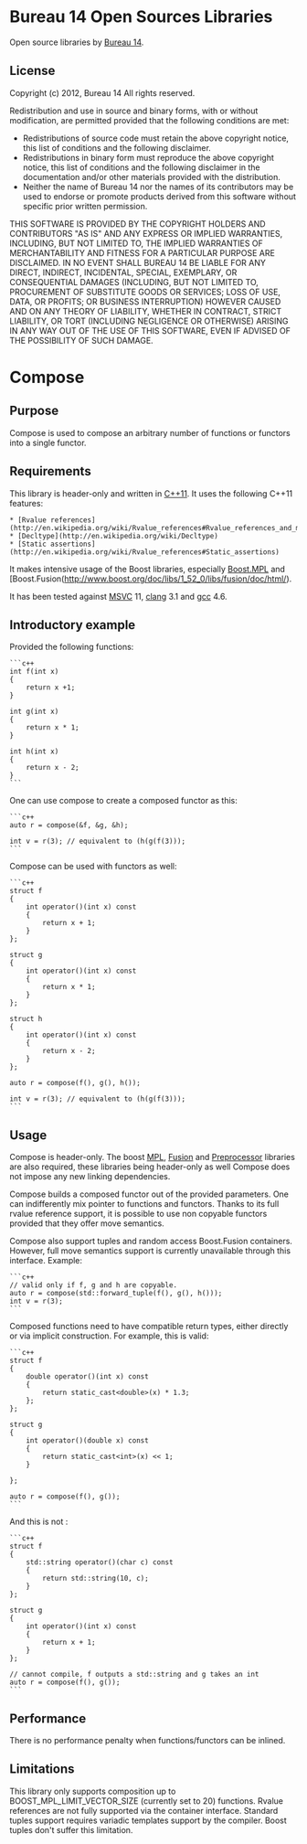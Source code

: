 Bureau 14 Open Sources Libraries
==================================

Open source libraries by [Bureau 14](http://www.bureau14.fr).

License
-------

Copyright (c) 2012, Bureau 14 All rights reserved.

Redistribution and use in source and binary forms, with or without modification, are permitted provided that the following conditions are met:

   * Redistributions of source code must retain the above copyright notice, this list of conditions and the following disclaimer.
   * Redistributions in binary form must reproduce the above copyright notice, this list of conditions and the following disclaimer in the documentation and/or other materials provided with the distribution.
   * Neither the name of Bureau 14 nor the names of its contributors may be used to endorse or promote products derived from this software without specific prior written permission.

THIS SOFTWARE IS PROVIDED BY THE COPYRIGHT HOLDERS AND CONTRIBUTORS "AS IS" AND ANY EXPRESS OR IMPLIED WARRANTIES, INCLUDING, BUT NOT LIMITED TO, THE IMPLIED WARRANTIES OF MERCHANTABILITY AND FITNESS FOR A PARTICULAR PURPOSE ARE DISCLAIMED. IN NO EVENT SHALL BUREAU 14 BE LIABLE FOR ANY
DIRECT, INDIRECT, INCIDENTAL, SPECIAL, EXEMPLARY, OR CONSEQUENTIAL DAMAGES (INCLUDING, BUT NOT LIMITED TO, PROCUREMENT OF SUBSTITUTE GOODS OR SERVICES; LOSS OF USE, DATA, OR PROFITS; OR BUSINESS INTERRUPTION) HOWEVER CAUSED AND ON ANY THEORY OF LIABILITY, WHETHER IN CONTRACT, STRICT LIABILITY, OR TORT (INCLUDING NEGLIGENCE OR OTHERWISE) ARISING IN ANY WAY OUT OF THE USE OF THIS SOFTWARE, EVEN IF ADVISED OF THE POSSIBILITY OF SUCH DAMAGE.

Compose
=======

Purpose
-------

Compose is used to compose an arbitrary number of functions or functors into a single functor.

Requirements
------------

This library is header-only and written in [C++11](http://en.wikipedia.org/wiki/C%2B%2B11). It uses the following C++11 features:

    * [Rvalue references](http://en.wikipedia.org/wiki/Rvalue_references#Rvalue_references_and_move_constructors)
    * [Decltype](http://en.wikipedia.org/wiki/Decltype)
    * [Static assertions](http://en.wikipedia.org/wiki/Rvalue_references#Static_assertions)

It makes intensive usage of the Boost libraries, especially [Boost.MPL](http://www.boost.org/doc/libs/1_52_0/libs/mpl/doc/index.html) and [Boost.Fusion(http://www.boost.org/doc/libs/1_52_0/libs/fusion/doc/html/).

It has been tested against [MSVC](http://msdn.microsoft.com/fr-fr/vstudio/hh388567.aspx) 11, [clang](http://clang.llvm.org/) 3.1 and [gcc](http://gcc.gnu.org/) 4.6.

Introductory example
--------------------

 Provided the following functions:

    ```c++
    int f(int x)
    {
        return x +1;
    }

    int g(int x)
    {
        return x * 1;
    }

    int h(int x)
    {
        return x - 2;
    }
    ```

One can use compose to create a composed functor as this:

    ```c++
    auto r = compose(&f, &g, &h);

    int v = r(3); // equivalent to (h(g(f(3)));
    ```

Compose can be used with functors as well:

    ```c++
    struct f
    {
        int operator()(int x) const
        {
            return x + 1;
        }
    };

    struct g
    {
        int operator()(int x) const
        {
            return x * 1;
        }
    };

    struct h
    {
        int operator()(int x) const
        {
            return x - 2;
        }
    };

    auto r = compose(f(), g(), h());

    int v = r(3); // equivalent to (h(g(f(3)));
    ```

Usage
-----

Compose is header-only. The boost [MPL](http://www.boost.org/doc/libs/1_52_0/libs/mpl/doc/index.html), [Fusion](http://www.boost.org/doc/libs/1_52_0/libs/fusion/doc/html/) and [Preprocessor](http://www.boost.org/doc/libs/1_52_0/libs/preprocessor/doc/index.html) libraries are also required, these libraries being header-only as well Compose does not impose any new linking dependencies.

Compose builds a composed functor out of the provided parameters. One can indifferently mix pointer to functions and functors. Thanks to its full rvalue reference support, it is possible to use non copyable functors provided that they offer move semantics.

Compose also support tuples and random access Boost.Fusion containers. However, full move semantics support is currently unavailable through this interface. Example:

    ```c++
    // valid only if f, g and h are copyable.
    auto r = compose(std::forward_tuple(f(), g(), h())); 
    int v = r(3);
    ```

Composed functions need to have compatible return types, either directly or via implicit construction.  For example, this is valid:

    ```c++
    struct f
    {
        double operator()(int x) const
        {
            return static_cast<double>(x) * 1.3;
        };
    };

    struct g
    {
        int operator()(double x) const
        {
            return static_cast<int>(x) << 1;
        }

    };

    auto r = compose(f(), g());
    ```

And this is not :

    ```c++
    struct f
    {
        std::string operator()(char c) const
        {
            return std::string(10, c);
        }
    };

    struct g
    {
        int operator()(int x) const
        {
            return x + 1;
        }
    };

    // cannot compile, f outputs a std::string and g takes an int
    auto r = compose(f(), g());
    ```

Performance
-----------

There is no performance penalty when functions/functors can be inlined.

Limitations
-----------

This library only supports composition up to BOOST_MPL_LIMIT_VECTOR_SIZE (currently set to 20) functions. Rvalue references are not fully supported via the container interface. Standard tuples support requires variadic templates support by the compiler. Boost tuples don't suffer this limitation.

